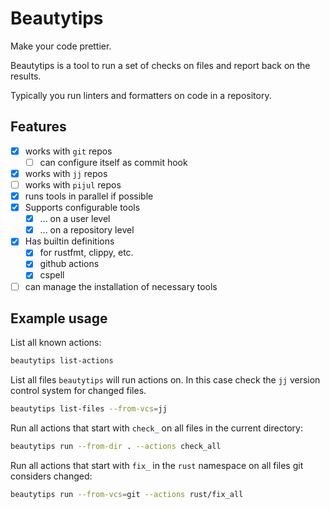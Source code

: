 # Beautytips

Make your code prettier.

Beautytips is a tool to run a set of checks on files and report back on the
results.

Typically you run linters and formatters on code in a repository.

## Features

* [x] works with `git` repos
  * [ ] can configure itself as commit hook
* [x] works with `jj` repos
* [ ] works with `pijul` repos
* [x] runs tools in parallel if possible
* [x] Supports configurable tools
  * [x] ... on a user level
  * [x] ... on a repository level
* [x] Has builtin definitions
  * [x] for rustfmt, clippy, etc.
  * [x] github actions
  * [x] cspell
* [ ] can manage the installation of necessary tools

## Example usage

List all known actions:

```sh
beautytips list-actions
```

List all files `beautytips` will run actions on. In this case check the
`jj` version control system for changed files.

```sh
beautytips list-files --from-vcs=jj
```

Run all actions that start with `check_` on all files in the current
directory:

```sh
beautytips run --from-dir . --actions check_all
```

Run all actions that start with `fix_` in the `rust` namespace on all files
git considers changed:

```sh
beautytips run --from-vcs=git --actions rust/fix_all
```
